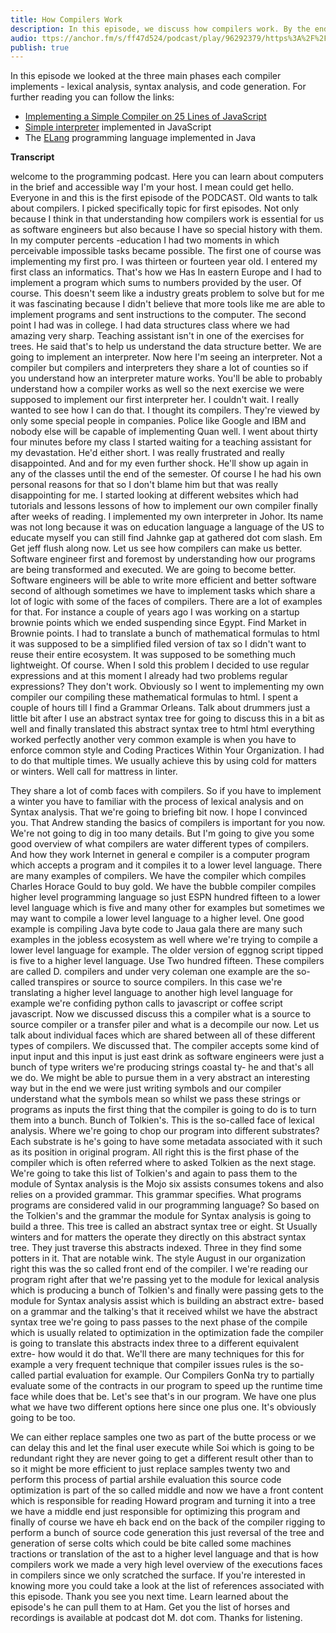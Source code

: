 ```yaml
---
title: How Compilers Work
description: In this episode, we discuss how compilers work. By the end of the show, you'll have a high-level understanding of the phases the source code you write goes though before executed!
audio: ttps://anchor.fm/s/ff47d524/podcast/play/96292379/https%3A%2F%2Fd3ctxlq1ktw2nl.cloudfront.net%2Fstaging%2F2024-11-26%2F392135402-44100-2-b549950c8f25e68a.mp3
publish: true
---
```


In this episode we looked at the three main phases each compiler implements - lexical analysis, syntax analysis, and code generation. For further reading you can follow the links:

- [Implementing a Simple Compiler on 25 Lines of JavaScript](https://blog.mgechev.com/2017/09/16/developing-simple-interpreter-transpiler-compiler-tutorial/)
- [Simple interpreter](https://github.com/mgechev/playground/tree/master/js/lilly-interpreter) implemented in JavaScript
- The [ELang](https://github.com/mgechev/elang) programming language implemented in Java


**Transcript**

welcome to the programming podcast. Here you can learn about computers in the brief and accessible way I'm your host. I mean could get hello. Everyone in and this is the first episode of the PODCAST. Old wants to talk about compilers. I picked specifically topic for first episodes. Not only because I think in that understanding how compilers work is essential for us as software engineers but also because I have so special history with them. In my computer percents -education I had two moments in which perceivable impossible tasks became possible. The first one of course was implementing my first pro. I was thirteen or fourteen year old. I entered my first class an informatics. That's how we Has In eastern Europe and I had to implement a program which sums to numbers provided by the user. Of course. This doesn't seem like a industry greats problem to solve but for me it was fascinating because I didn't believe that more tools like me are able to implement programs and sent instructions to the computer. The second point I had was in college. I had data structures class where we had amazing very sharp. Teaching assistant isn't in one of the exercises for trees. He said that's to help us understand the data structure better. We are going to implement an interpreter. Now here I'm seeing an interpreter. Not a compiler but compilers and interpreters they share a lot of counties so if you understand how an interpreter mature works. You'll be able to probably understand how a compiler works as well so the next exercise we were supposed to implement our first interpreter her. I couldn't wait. I really wanted to see how I can do that. I thought its compilers. They're viewed by only some special people in companies. Police like Google and IBM and nobody else will be capable of implementing Quan well. I went about thirty four minutes before my class I started waiting for a teaching assistant for my devastation. He'd either short. I was really frustrated and really disappointed. And and for my even further shock. He'll show up again in any of the classes until the end of the semester. Of course I he had his own personal reasons for that so I don't blame him but that was really disappointing for me. I started looking at different websites which had tutorials and lessons lessons of how to implement our own compiler finally after weeks of reading. I implemented my own interpreter in Johor. Its name was not long because it was on education language a language of the US to educate myself you can still find Jahnke gap at gathered dot com slash. Em Get jeff flush along now. Let us see how compilers can make us better. Software engineer first and foremost by understanding how our programs are being transformed and executed. We are going to become better. Software engineers will be able to write more efficient and better software second of although sometimes we have to implement tasks which share a lot of logic with some of the faces of compilers. There are a lot of examples for that. For instance a couple of years ago I was working on a startup brownie points which we ended suspending since Egypt. Find Market in Brownie points. I had to translate a bunch of mathematical formulas to html it was supposed to be a simplified filed version of tax so I didn't want to reuse their entire ecosystem. It was supposed to be something much lightweight. Of course. When I sold this problem I decided to use regular expressions and at this moment I already had two problems regular expressions? They don't work. Obviously so I went to implementing my own compiler our compiling these mathematical formulas to html. I spent a couple of hours till I find a Grammar Orleans. Talk about drummers just a little bit after I use an abstract syntax tree for going to discuss this in a bit as well and finally translated this abstract syntax tree to html html everything worked perfectly another very common example is when you have to enforce common style and Coding Practices Within Your Organization. I had to do that multiple times. We usually achieve this by using cold for matters or winters. Well call for mattress in linter.

They share a lot of comb faces with compilers. So if you have to implement a winter you have to familiar with the process of lexical analysis and on Syntax analysis. That we're going to briefing bit now. I hope I convinced you. That Andrew standing the basics of compilers is important for you now. We're not going to dig in too many details. But I'm going to give you some good overview of what compilers are water different types of compilers. And how they work Internet in general e compiler is a computer program which accepts a program and it compiles it to a lower level language. There are many examples of compilers. We have the compiler which compiles Charles Horace Gould to buy gold. We have the bubble compiler compiles higher level programming language so just ESPN hundred fifteen to a lower level language which is five and many other for examples but sometimes we may want to compile a lower level language to a higher level. One good example is compiling Java byte code to Jaua gala there are many such examples in the jobless ecosystem as well where we're trying to compile a lower level language for example. The older version of eggnog script tipped is five to a higher level language. Use Two hundred fifteen. These compilers are called D. compilers and under very coleman one example are the so-called transpires or source to source compilers. In this case we're translating a higher level language to another high level language for example we're confiding python calls to javascript or coffee script javascript. Now we discussed discuss this a compiler what is a source to source compiler or a transfer piler and what is a decompile our now. Let us talk about individual faces which are shared between all of these different types of compilers. We discussed that. The compiler accepts some kind of input input and this input is just east drink as software engineers were just a bunch of type writers we're producing strings coastal ty- he and that's all we do. We might be able to pursue them in a very abstract an interesting way but in the end we were just writing symbols and our compiler understand what the symbols mean so whilst we pass these strings or programs as inputs the first thing that the compiler is going to do is to turn them into a bunch. Bunch of Tolkien's. This is the so-called face of lexical analysis. Where we're going to chop our program into different substrates? Each substrate is he's going to have some metadata associated with it such as its position in original program. All right this is the first phase of the compiler which is often referred where to asked Tolkien as the next stage. We're going to take this list of Tolkien's and again to pass them to the module of Syntax analysis is the Mojo six assists consumes tokens and also relies on a provided grammar. This grammar specifies. What programs programs are considered valid in our programming language? So based on the Tolkien's and the grammar the module for Syntax analysis is going to build a three. This tree is called an abstract syntax tree or eight. St Usually winters and for matters the operate they directly on this abstract syntax tree. They just traverse this abstracts indexed. Three in they find some potters in it. That are notable wink. The style August in our organization right this was the so called front end of the compiler. I we're reading our program right after that we're passing yet to the module for lexical analysis which is producing a bunch of Tolkien's and finally were passing gets to the module for Syntax analysis assist which is building an abstract extre- based on a grammar and the talking's that it received whilst we have the abstract syntax tree we're going to pass passes to the next phase of the compile which is usually related to optimization in the optimization fade the compiler is going to translate this abstracts index three to a different equivalent extre- how would it do that. We'll there are many techniques for this for example a very frequent technique that compiler issues rules is the so-called partial evaluation for example. Our Compilers GonNa try to partially evaluate some of the contracts in our program to speed up the runtime time face while does that be. Let's see that's in our program. We have one plus what we have two different options here since one plus one. It's obviously going to be too.

We can either replace samples one two as part of the butte process or we can delay this and let the final user execute while Soi which is going to be redundant right they are never going to get a different result other than to so it might be more efficient to just replace samples twenty two and perform this process of partial arshile evaluation this source code optimization is part of the so called middle and now we have a front content which is responsible for reading Howard program and turning it into a tree we have a middle end just responsible for optimizing this program and finally of course we have eh back end on the back of the compiler rigging to perform a bunch of source code generation this just reversal of the tree and generation of serse colts which could be bite called some machines tractions or translation of the ast to a higher level language and that is how compilers work we made a very high level overview of the executions faces in compilers since we only scratched the surface. If you're interested in knowing more you could take a look at the list of references associated with this episode. Thank you see you next time. Learn learned about the episode's he can pull them to at Ham. Get you the list of horses and recordings is available at podcast dot M. dot com. Thanks for listening.

